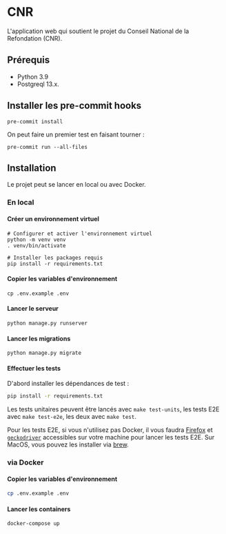 # CNR

L'application web qui soutient le projet du Conseil National de la Refondation (CNR).

## Prérequis

- Python 3.9
- Postgreql 13.x.

## Installer les pre-commit hooks

```
pre-commit install
```

On peut faire un premier test en faisant tourner :

```
pre-commit run --all-files
```

## Installation

Le projet peut se lancer en local ou avec Docker.

### En local

#### Créer un environnement virtuel

```
# Configurer et activer l'environnement virtuel
python -m venv venv
. venv/bin/activate

# Installer les packages requis
pip install -r requirements.txt
```

#### Copier les variables d'environnement

```
cp .env.example .env
```

#### Lancer le serveur

```
python manage.py runserver
```

#### Lancer les migrations

```
python manage.py migrate
```

#### Effectuer les tests

D'abord installer les dépendances de test :

```sh
pip install -r requirements.txt
```

Les tests unitaires peuvent être lancés avec `make test-units`, les
tests E2E avec `make test-e2e`, les deux avec `make test`.

Pour les tests E2E, si vous n'utilisez pas Docker, il vous faudra
[Firefox](https://www.mozilla.org/fr/firefox/download/thanks/) et
[`geckodriver`](https://github.com/mozilla/geckodriver/releases)
accessibles sur votre machine pour lancer les tests E2E.  Sur MacOS,
vous pouvez les installer via [brew](https://brew.sh/).

### via Docker

#### Copier les variables d'environnement

```sh
cp .env.example .env
```

#### Lancer les containers

```sh
docker-compose up
```
